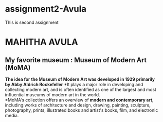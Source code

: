 # assignment2-Avula
This is second assignment
# MAHITHA AVULA
## My favorite museum : Museum of Modern Art (MoMA)
**The idea for the Museum of Modern Art was developed in 1929 primarily by Abby Aldrich Rockefeller** 
*It plays a major role in developing and collecting modern art, and is often identified as one of the largest and most influential museums of modern art in the world.<br>
*MoMA's collection offers an overview of **modern and contemporary art**, including works of architecture and design, drawing, painting, sculpture, photography, prints, illustrated books and artist's books, film, and electronic media.<br>
 